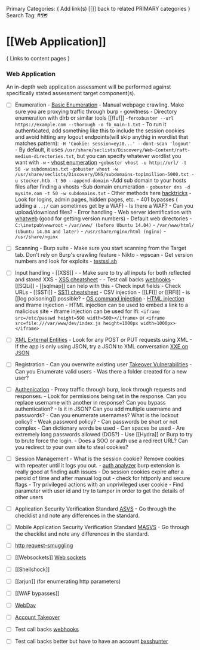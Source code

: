 Primary Categories: { Add link(s) [[]] back to related PRIMARY categories }
Search Tag: #🗺  

# [[Web Application]]  
{ Links to content pages }



### Web Application
An in-depth web application assessment will be performed against specifically stated assessment target component(s).

- [ ] Enumeration
                - [Basic Enumeration](https://book.hacktricks.xyz/network-services-pentesting/pentesting-web)
                - Manual webpage crawling. Make sure you are proxying traffic through burp
                - gowitness
                - Directory enumeration with dirb or similar tools [[ffuf]]
				                -`feroxbuster --url https://example.com --thorough -o fb_main-1.txt`
				                - To run it authenticated, add something like this to include the session cookies and avoid hitting any logout endpoints(will skip anythig in wordlist that matches pattern): `-H 'Cookie: session=eyJ0...' --dont-scan 'logout'`
				                - By default, it uses `/usr/share/seclists/Discovery/Web-Content/raft-medium-directories.txt`, but you can specify whatever wordlist you want with `-w`
                - [vhost enumeration](https://sidxparab.gitbook.io/subdomain-enumeration-guide/active-enumeration/vhost-probing)
				                -`gobuster vhost -u http://url/ -t 50 -w subdomains.txt`
				                -`gobuster vhost -w /usr/share/seclists/Discovery/DNS/subdomains-top1million-5000.txt -u stocker.htb -t 50 --append-domain`
				                -Add sub domain to your hosts files after finding a vhosts
				-Sub domain enumeration
								- `gobuster dns -d mysite.com -t 50 -w subdomains.txt`
								- Other methods here [hacktricks](https://book.hacktricks.xyz/generic-methodologies-and-resources/external-recon-methodology)
                - Look for logins, admin pages, hidden pages, etc.
                - 401 bypasses ( adding a `..;/` can sometimes get by a WAF)
                - Is there a WAF?
                - Can you upload/download files?
                - Error handling
                - Web server identification with [whatweb](https://github.com/urbanadventurer/WhatWeb) (good for getting version numbers)
                - Default web directories 
                                - `C:\inetpub\wwwroot`
                                - `/var/www/ (before Ubuntu 14.04)` 
                                - `/var/www/html/ (Ubuntu 14.04 and later)`
                                - ``/usr/share/nginx/html (nginx)`` 
                                - ``/usr/share/nginx``
- [ ] Scanning
                - Burp suite - Make sure you start scanning from the Target tab. Don't rely on Burp's crawling feature
                - Nikto
                - wpscan
                - Get version numbers and look for exploits
                - [testssl.sh](https://github.com/drwetter/testssl.sh) 
- [ ] Input handling
                - [[XSS]] - 
                                - Make sure to try all inputs for both reflected and stored XXS
                                - [XSS cheatsheet](https://cheatsheetseries.owasp.org/cheatsheets/XSS_Filter_Evasion_Cheat_Sheet.html)
                                - <script>alert(‘XSS’)</script>
                                - Test call backs [webhooks](https://webhook.site/#!/59849c8c-b707-4839-a4b1-d07eb6f8ec26)
                - [[SQLi]] - [[sqlmap]] can help with this
				                - Check input fields
				                - Check URLs
                - [[SSTI]] - [SSTI cheatsheet](https://github.com/swisskyrepo/PayloadsAllTheThings/tree/master/Server%20Side%20Template%20Injection)
                - CSV injection
                - [[LFI]] or [[RFI]]
				                - is [[log poisoning]] possible?
                - [OS command injection](https://portswigger.net/web-security/os-command-injection)
                - [HTML injection](https://owasp.org/www-project-web-security-testing-guide/latest/4-Web_Application_Security_Testing/11-Client-side_Testing/03-Testing_for_HTML_Injection) and iframe injection
				                - HTML injection can be used to embed a link to a malicious site
				                - iframe injection can be used for lfi: `<iframe src=/etc/passwd height=500 width=500></iframe>` or `<iframe src=file:///var/www/dev/index.js height=1000px width=1000px></iframe>`
- [ ] [XML External Entities](https://owasp.org/www-community/vulnerabilities/XML_External_Entity_(XXE)_Processing)
                - Look for any POST or PUT requests using XML
                - If the app is only using JSON, try a JSON to XML conversation [XXE on JSON](https://www.netspi.com/blog/technical/web-application-penetration-testing/playing-content-type-xxe-json-endpoints/)
- [ ] Registration
                - Can you overwrite existing user [Takeover Vulnerabilities](https://book.hacktricks.xyz/pentesting-web/registration-vulnerabilities)
                - Can you Enumerate valid users 
                                - Was there a folder created for a new user?
- [ ] [Authenication](https://portswigger.net/web-security/authentication)
                - Proxy traffic through burp, look through requests and responses. 
                                - Look for permissions being set in the response. Can you replace username with another in response? Can you bypass authentication?
                                - Is it in JSON? Can you add multiple username and passwords?
                - Can you enumerate usernames? What is the lockout policy?
                - Weak password policy?
                                - Can passwords be short or not complex
                                - Can dictionary words be used
                                - Can spaces be used
                                - Are extremely long passwords allowed (DOS?)
                - Use [[Hydra]] or Burp to try to brute force the login.
                - Does a SOO or auth use a redirect URL? Can you redirect to your own site to steal cookies?
- [ ] Session Management
                - What is the session cookie? Remove cookies with repeater until it logs you out.
                - [auth analyzer](https://portswigger.net/bappstore/7db49799266c4f85866f54d9eab82c89) burp extension is really good at finding auth issues
                - Do session cookies expire after a peroid of time and after manual log out
                - check for httponly and secure flags
                - Try privileged actions with an unprivileged user cookie
                - Find parameter with user id and try to tamper in order to get the details of other users
- [ ] Application Security Verification Standard [ASVS](https://github.com/OWASP/ASVS)
                - Go through the checklist and note any differences in the standard. 
- [ ] Mobile Application Security Verification Standard [MASVS](https://github.com/OWASP/owasp-masvs)
                - Go through the checklist and note any differences in the standard. 
- [ ] [http request-smuggling](https://portswigger.net/web-security/request-smuggling)
- [ ] [[Websockets]] [Web sockets](https://portswigger.net/web-security/websockets) 
- [ ] [[Shellshock]]
- [ ] [[arjun]] (for enumerating http parameters)
- [ ] [[WAF bypasses]]
- [ ] [WebDav](https://book.hacktricks.xyz/network-services-pentesting/pentesting-web/put-method-webdav)
- [ ] [Account Takeover](https://www.imperva.com/learn/application-security/account-takeover-ato/)
- [ ] Test call backs [webhooks](https://webhook.site/#!/59849c8c-b707-4839-a4b1-d07eb6f8ec26)
- [ ] Test call backs better but have to have an account [bxsshunter](https://bxsshunter.com/dashboard)


